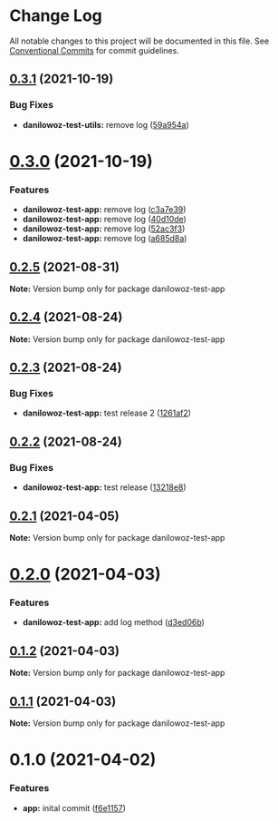 # Change Log

All notable changes to this project will be documented in this file.
See [Conventional Commits](https://conventionalcommits.org) for commit guidelines.

## [0.3.1](https://github.com/danilowoz/monorepo-semantic-release/compare/danilowoz-test-app@0.3.0...danilowoz-test-app@0.3.1) (2021-10-19)


### Bug Fixes

* **danilowoz-test-utils:** remove log ([59a954a](https://github.com/danilowoz/monorepo-semantic-release/commit/59a954ae7e21bc4848ec61792485acd156e85549))





# [0.3.0](https://github.com/danilowoz/monorepo-semantic-release/compare/danilowoz-test-app@0.2.5...danilowoz-test-app@0.3.0) (2021-10-19)


### Features

* **danilowoz-test-app:** remove log ([c3a7e39](https://github.com/danilowoz/monorepo-semantic-release/commit/c3a7e39e916a98db477be3f4f4d6026c2418e0db))
* **danilowoz-test-app:** remove log ([40d10de](https://github.com/danilowoz/monorepo-semantic-release/commit/40d10dea92004b41e414c501cfe01d27ad11aaef))
* **danilowoz-test-app:** remove log ([52ac3f3](https://github.com/danilowoz/monorepo-semantic-release/commit/52ac3f3285c68e19d4e968d5281b685e161a5542))
* **danilowoz-test-app:** remove log ([a685d8a](https://github.com/danilowoz/monorepo-semantic-release/commit/a685d8a97433bb227c922c3ce4e718876ddad320))





## [0.2.5](https://github.com/danilowoz/monorepo-semantic-release/compare/danilowoz-test-app@0.2.4...danilowoz-test-app@0.2.5) (2021-08-31)

**Note:** Version bump only for package danilowoz-test-app





## [0.2.4](https://github.com/danilowoz/monorepo-semantic-release/compare/danilowoz-test-app@0.2.3...danilowoz-test-app@0.2.4) (2021-08-24)

**Note:** Version bump only for package danilowoz-test-app





## [0.2.3](https://github.com/danilowoz/monorepo-semantic-release/compare/danilowoz-test-app@0.2.2...danilowoz-test-app@0.2.3) (2021-08-24)


### Bug Fixes

* **danilowoz-test-app:** test release 2 ([1261af2](https://github.com/danilowoz/monorepo-semantic-release/commit/1261af2985fae5f5a46536fcd46ac82faaa539cd))





## [0.2.2](https://github.com/danilowoz/monorepo-semantic-release/compare/danilowoz-test-app@0.2.1...danilowoz-test-app@0.2.2) (2021-08-24)


### Bug Fixes

* **danilowoz-test-app:** test release ([13218e8](https://github.com/danilowoz/monorepo-semantic-release/commit/13218e81113768afaeb4984cbb45bcc104a7a0e7))





## [0.2.1](https://github.com/danilowoz/monorepo-semantic-release/compare/danilowoz-test-app@0.2.0...danilowoz-test-app@0.2.1) (2021-04-05)

**Note:** Version bump only for package danilowoz-test-app





# [0.2.0](https://github.com/danilowoz/monorepo-semantic-release/compare/danilowoz-test-app@0.1.2...danilowoz-test-app@0.2.0) (2021-04-03)


### Features

* **danilowoz-test-app:** add log method ([d3ed06b](https://github.com/danilowoz/monorepo-semantic-release/commit/d3ed06b8f36522e5c6cb64d7ca66a13cfe702ee2))





## [0.1.2](https://github.com/danilowoz/monorepo-semantic-release/compare/danilowoz-test-app@0.1.1...danilowoz-test-app@0.1.2) (2021-04-03)

**Note:** Version bump only for package danilowoz-test-app





## [0.1.1](https://github.com/danilowoz/monorepo-semantic-release/compare/danilowoz-test-app@0.1.0...danilowoz-test-app@0.1.1) (2021-04-03)

**Note:** Version bump only for package danilowoz-test-app





# 0.1.0 (2021-04-02)


### Features

* **app:** inital commit ([f6e1157](https://github.com/danilowoz/monorepo-semantic-release/commit/f6e115731fed10d4c26858bdef78526a20b755f7))
